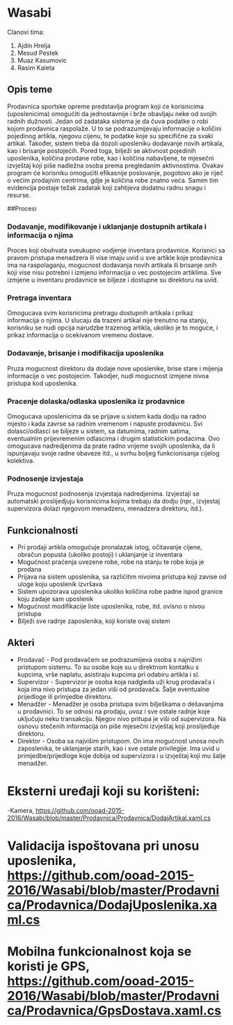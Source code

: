 ﻿# Wasabi
Clanovi tima:                   
1. Ajdin Hrelja                                  
2. Mesud Pestek                   
3. Muaz Kasumovic                                  
4. Rasim Kaleta                       

## Opis teme
Prodavnica sportske opreme predstavlja program koji će korisnicima (uposlenicima)
omogućiti da jednostavnije i brže obavljaju neke od svojih radnih dužnosti.
Jedan od zadataka sistema je da čuva podatke o robi kojom prodavnica raspolaže.
U to se podrazumijevaju informacije o količini pojedinog artikla, njegovu cijenu,
te podatke koje su specifične za svaki artikal. 
Također, sistem treba da dozoli uposleniku dodavanje novih artikala, kao i brisanje
postojećih.
Pored toga, bilježi se aktivnost pojedinih uposlenika, količina prodane robe, kao
i količina nabavljene, te mjesečni izvještaj koji piše nadležna osoba prema pregledanim
aktivnostima.
Ovakav program će korisniku omogućiti efikasnije poslovanje, pogotovo ako je riječ
o većim prodajnim centrima, gdje je količina robe znatno veća. Samim tim evidencija
postaje težak zadatak koji zahtijeva dodatnu radnu snagu i resurse.

##Procesi
### Dodavanje, modifikovanje i uklanjanje dostupnih artikala i informacija o njima 
Proces koji obuhvata sveukupno vodjenje inventara prodavnice. Korisnici sa pravom 
pristupa menadzera ili vise imaju uvid u sve artikle koje prodavnica ima na raspolaganju, 
mogucnost dodavanja novih artikala ili brisanje onih koji vise nisu potrebni i izmjenu
informacija o vec postojecim artiklima. Sve izmjene u inventaru prodavnice se biljeze i 
dostupne su direktoru na uvid.

### Pretraga inventara
Omogucava svim korisnicima pretragu dostupnih artikala i prikaz informacija o njima. U
slucaju da trazeni artikal nije trenutno na stanju, korisniku se nudi opcija narudzbe
trazenog artikla, ukoliko je to moguce, i prikaz informacija o ocekivanom vremenu dostave.

### Dodavanje, brisanje i modifikacija uposlenika
Pruza mogucnost direktoru da dodaje nove uposlenike, brise stare i mijenja informacije o
vec postojecim. Takodjer, nudi mogucnost izmjene nivoa pristupa kod uposlenika.

### Pracenje dolaska/odlaska uposlenika iz prodavnice
Omogucava uposlenicima da se prijave u sistem kada dodju na radno mjesto i kada zavrse sa
radnim vremenom i napuste prodavnicu. Svi dolasci/odlasci se biljeze u sistem, sa datumima,
radnim satima, eventualnim prijevremenim odlascima i drugim statistickim podacima. Ovo 
omogucava nadredjenima da prate radno vrijeme svojih uposlenika, da li ispunjavaju svoje
radne obaveze itd., u svrhu boljeg funkcionisanja cijelog kolektiva.

### Podnosenje izvjestaja
Pruza mogucnost podnosenja izvjestaja nadredjenima. Izvjestaji se automatski proslijedjuju
korisnicima kojima trebaju da dodju (npr., izvjestaj supervizora dolazi njegovom menadzeru,
menadzera direktoru, itd.).

## Funkcionalnosti
* Pri prodaji artikla omogućuje pronalazak istog, očitavanje cijene, obračun
popusta (ukoliko postoji) i uklanjanje iz inventara
* Mogućnost praćenja uvezene robe, robe na stanju te robe koja je prodana
* Prijava na sistem uposlenika, sa različitim nivoima pristupa koji zavise
od uloge koju uposlenik izvršava
* Sistem upozorava uposlenika ukoliko količina robe padne ispod granice koju
zadaje sam uposlenik
* Mogućnost modifikacije liste uposlenika, robe, itd. ovisno o nivou pristupa
* Bilježi sve radnje zaposlenika, koji koriste ovaj sistem

## Akteri
* Prodavač - Pod prodavačem se podrazumijeva osoba s najnižim pristupom sistemu.
To su osobe koje su u direktnom kontatku s kupcima, vrše naplatu, asistiraju kupcima
pri odabiru artikla i sl.
* Supervizor - Supervizor je osoba koja nadgleda uži krug prodavača i koja ima nivo pristupa
za jedan viši od prodavača. Šalje eventualne prijedloge ili primjedbe direktoru.
* Menadžer - Menadžer je osoba pristupa svim bilješkama o dešavanjima u prodavnici.
To se odnosi na prodaju, uvoz i sve ostale radnje koje uključuju neku transakciju.
Njegov nivo pritupa je viši od supervizora. Na osnovu stečenih informacija on piše 
mjesečni izvještaj koji proslijeđuje direktoru.
* Direktor - Osoba sa najvišim pristupom. On ima mogućnost unosa novih zaposlenika, 
te uklanjanje starih, kao i sve ostale privilegije. Ima uvid u primjedbe/prijedloge
koje dobija od supervizora i u izvještaj koji mu šalje menadžer.

# Eksterni uređaji koji su korišteni:
-Kamera, https://github.com/ooad-2015-2016/Wasabi/blob/master/Prodavnica/Prodavnica/DodajArtikal.xaml.cs

# Validacija ispoštovana pri unosu uposlenika, https://github.com/ooad-2015-2016/Wasabi/blob/master/Prodavnica/Prodavnica/DodajUposlenika.xaml.cs

# Mobilna funkcionalnost koja se koristi je GPS, https://github.com/ooad-2015-2016/Wasabi/blob/master/Prodavnica/Prodavnica/GpsDostava.xaml.cs